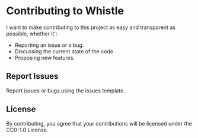 # Contributing to Whistle
I want to make contributing to this project as easy and transparent as possible, whether it':

- Reporting an issue or a bug.
- Discussing the current state of the code.
- Proposing new features.

## Report Issues
Report issues or bugs using the issues template.

## License
By contributing, you agree that your contributions will be licensed under the CC0-1.0 License.
